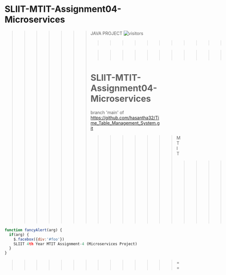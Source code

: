 
  SLIIT-MTIT-Assignment04-Microservices
==
>>>>>>> JAVA PROJECT  ![visitors](https://github.com/RajithaMihisuru98/SLIIT-MTIT-Assignment04-Microservices.git)      
>>>>>>> >>>>>>> >>>>>>> >>>>>>> >>>>>>> >>>>>>> >>|
>>>>>>> >>>>>>> >>>>>>> >>>>>>> >>>>>>> >>>>>>>
>>>>>>> 
>>>>>>> >>>>>>> >>>>>>> >>>>>>> >>>>>>> >>>>>>> >>||
>>>>>>> >>>>>>> >>>>>>> >>>>>>> >>>>>>> >>>>>>> 
>>>>>>>  SLIIT-MTIT-Assignment04-Microservices
>>>>>>> =====
>>>>>>> branch 'main' of https://github.com/hasantha32/Time_Table_Management_System.git
>>>>>>> >>>>>>> MTIT
>>>>>>> >>>>>>> >>>>>>> >>>>>>> >>>>>>> >>>>>>> >>>>>>> >>>>>>> >>>>>>> >>>>>>>============

```javascript
function fancyAlert(arg) {
  if(arg) {
    $.facebox({div:'#foo'})
    SLIIT 4th Year MTIT Assignment-4 (Microservices Project)
  }
}
```
 >>>>>>> >>>>>>> ==


